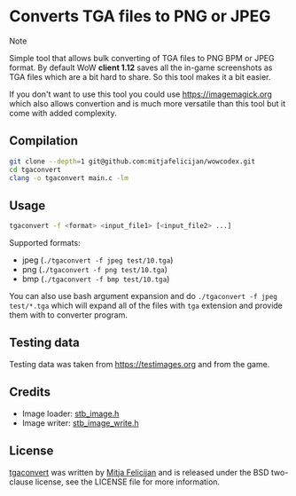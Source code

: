 # Converts TGA files to PNG or JPEG

> [!NOTE]
> Simple tool that allows bulk converting of TGA files to PNG BPM or JPEG
> format. By default WoW **client 1.12** saves all the in-game screenshots
> as TGA files which are a bit hard to share. So this tool makes it a
> bit easier.

If you don't want to use this tool you could use https://imagemagick.org
which also allows convertion and is much more versatile than this tool
but it come with added complexity.

## Compilation

```sh
git clone --depth=1 git@github.com:mitjafelicijan/wowcodex.git
cd tgaconvert
clang -o tgaconvert main.c -lm
```

## Usage

```sh
tgaconvert -f <format> <input_file1> [<input_file2> ...]
```

Supported formats:

- jpeg (`./tgaconvert -f jpeg test/10.tga`)
- png (`./tgaconvert -f png test/10.tga`)
- bmp (`./tgaconvert -f bmp test/10.tga`)

You can also use bash argument expansion and do `./tgaconvert -f jpeg
test/*.tga` which will expand all of the files with `tga` extension and
provide them with to converter program.

## Testing data

Testing data was taken from https://testimages.org and from the game.

## Credits

* Image loader: [stb_image.h](stb_image.h)
* Image writer: [stb_image_write.h](stb_image_write.h)

## License

[tgaconvert](https://github.com/mitjafelicijan/wowcodex/tgaconvert)
was written by [Mitja Felicijan](https://mitjafelicijan.com) and is
released under the BSD two-clause license, see the LICENSE file for
more information.
